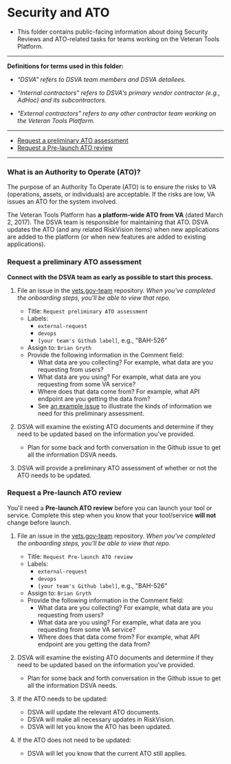 # Security and ATO

* This folder contains public-facing information about doing Security Reviews and ATO-related tasks for teams working on the Veteran Tools Platform.

<hr>

**Definitions for terms used in this folder:**

* *"DSVA" refers to DSVA team members and DSVA detailees.*

* *"Internal contractors" refers to DSVA's primary vendor contractor (e.g., AdHoc) and its subcontractors.*

* *"External contractors" refers to any other contractor team working on the Veteran Tools Platform.*

<hr>

* [Request a preliminary ATO assessment](#request-a-preliminary-ato-assessment)
* [Request a Pre-launch ATO review](#request-a-pre-launch-ato-review)

<hr>

### What is an Authority to Operate (ATO)?

The purpose of an Authority To Operate (ATO) is to ensure the risks to VA (operations, assets, or individuals) are acceptable. If the risks are low, VA issues an ATO for the system involved.

The Veteran Tools Platform has **a platform-wide ATO from VA** (dated March 2, 2017). The DSVA team is responsible for maintaining that ATO. DSVA updates the ATO (and any related RiskVision items) when new applications are added to the platform (or when new features are added to existing applications).


### Request a preliminary ATO assessment

**Connect with the DSVA team as early as possible to start this process.**

1. File an issue in the <a href="https://github.com/department-of-veterans-affairs/vets.gov-team" target="_blank">vets.gov-team</a> repository. *When you've completed the onboarding steps, you'll be able to view that repo.*
    * Title: ```Request preliminary ATO assessment```
    * Labels:
      * ```external-request```
      * ```devops```
      * ```[your team's Github label]```, e.g., "BAH-526"
    * Assign to: ```Brian Gryth```
    * Provide the following information in the Comment field: 
      * What data are you collecting? For example, what data are you requesting from users?
      * What data are you using? For example, what data are you requesting from some VA service?
      * Where does that data come from? For example, what API endpoint are you getting the data from?
      * See [an example issue](https://github.com/department-of-veterans-affairs/vets.gov-ato/issues/318) to illustrate the kinds of information we need for this preliminary assessment.
1. DSVA will examine the existing ATO documents and determine if they need to be updated based on the information you've provided.
    * Plan for some back and forth conversation in the Github issue to get all the information DSVA needs.

1. DSVA will provide a preliminary ATO assessment of whether or not the ATO needs to be updated.


### Request a Pre-launch ATO review

You'll need a **Pre-launch ATO review** before you can launch your tool or service. Complete this step when you know that your tool/service **will not** change before launch.

1. File an issue in the <a href="https://github.com/department-of-veterans-affairs/vets.gov-team" target="_blank">vets.gov-team</a> repository. *When you've completed the onboarding steps, you'll be able to view that repo.*
    * Title: ```Request Pre-launch ATO review```
    * Labels:
      * ```external-request```
      * ```devops```
      * ```[your team's Github label]```, e.g., "BAH-526"
    * Assign to: ```Brian Gryth```
    * Provide the following information in the Comment field: 
      * What data are you collecting? For example, what data are you requesting from users?
      * What data are you using? For example, what data are you requesting from some VA service?
      * Where does that data come from? For example, what API endpoint are you getting the data from?

1. DSVA will examine the existing ATO documents and determine if they need to be updated based on the information you've provided.
    * Plan for some back and forth conversation in the Github issue to get all the information DSVA needs.

1. If the ATO needs to be updated:
    * DSVA will update the relevant ATO documents.
    * DSVA will make all necessary updates in RiskVision.
    * DSVA will let you know the ATO has been updated.

1. If the ATO does not need to be updated:
    * DSVA will let you know that the current ATO still applies.
